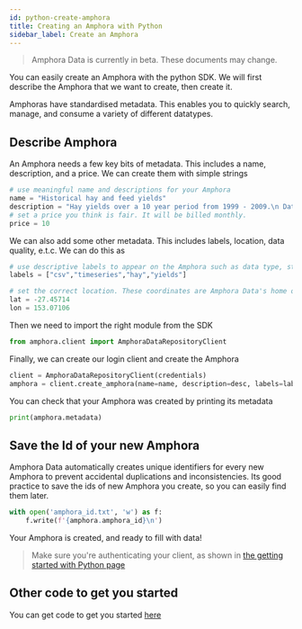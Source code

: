 ```yaml
---
id: python-create-amphora
title: Creating an Amphora with Python
sidebar_label: Create an Amphora
---
```


> Amphora Data is currently in beta. These documents may change.

You can easily create an Amphora with the python SDK. We will first describe the Amphora that we want to create, then create it. 

Amphoras have standardised metadata. This enables you to quickly search, manage, and consume a variety of different datatypes.


## Describe Amphora
An Amphora needs a few key bits of metadata. This includes a name, description, and a price. We can create them with simple strings 
```py
# use meaningful name and descriptions for your Amphora
name = "Historical hay and feed yields"
description = "Hay yields over a 10 year period from 1999 - 2009.\n Data is stored in csv format, and all measurements are in kg."
# set a price you think is fair. It will be billed monthly.
price = 10 
```
We can also add some other metadata. This includes labels, location, data quality, e.t.c. We can do this as
```py
# use descriptive labels to appear on the Amphora such as data type, structure and other relevant information
labels = ["csv","timeseries","hay","yields"]

# set the correct location. These coordinates are Amphora Data's home office.
lat = -27.45714
lon = 153.07106
```
Then we need to import the right module from the SDK
```py
from amphora.client import AmphoraDataRepositoryClient
```
Finally, we can create our login client and create the Amphora
```py
client = AmphoraDataRepositoryClient(credentials)
amphora = client.create_amphora(name=name, description=desc, labels=labels, price=price, lat=lat, lon = lon)
```
You can check that your Amphora was created by printing its metadata
```py
print(amphora.metadata)
```

## Save the Id of your new Amphora

Amphora Data automatically creates unique identifiers for every new Amphora to prevent accidental duplications and inconsistencies. Its good practice to save the ids of new Amphora you create, so you can easily find them later.

```py
with open('amphora_id.txt', 'w') as f:
    f.write(f'{amphora.amphora_id}\n')
```
Your Amphora is created, and ready to fill with data!


> Make sure you're authenticating your client, as shown in [the getting started with Python page](./python-getting-started)

## Other code to get you started
You can get code to get you started [here](https://github.com/amphoradata/samples/blob/master/generic_templates/Create_an_Amphora.py)
